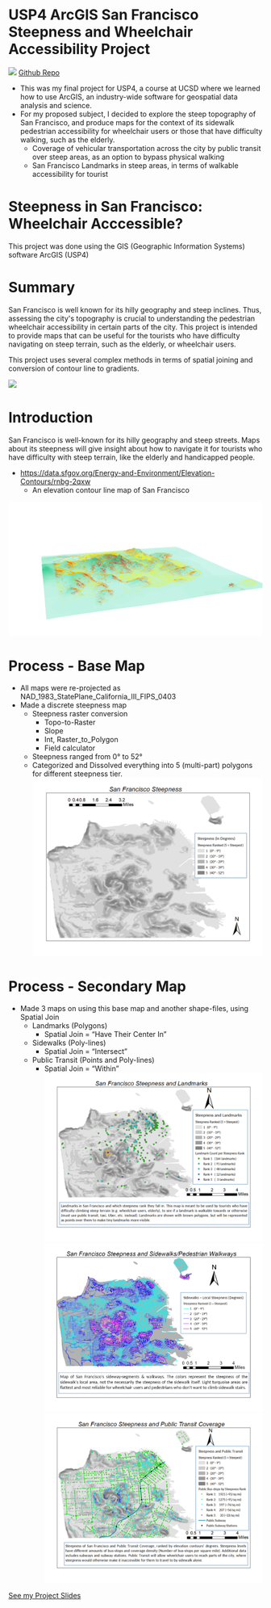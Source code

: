 # USP4 ArcGIS San Francisco Steepness and Wheelchair Accessibility Project

![](images/images_usp/steepstreet.png)
[Github Repo](https://github.com/benduong2001/ArcGIS_Project_San_Francisco_Steepness/)

* This was my final project for USP4, a course at UCSD where we learned how to use ArcGIS, an industry-wide software for geospatial data analysis and science.
* For my proposed subject, I decided to explore the steep topography of San Francisco, and produce maps for the context of its sidewalk pedestrian accessibility for wheelchair users or those that have difficulty walking, such as the elderly.
    * Coverage of vehicular transportation across the city by public transit over steep areas, as an option to bypass physical walking
    * San Francisco Landmarks in steep areas, in terms of walkable accessibility for tourist

# Steepness in San Francisco: Wheelchair Acccessible?
This project was done using the GIS (Geographic Information Systems) software ArcGIS (USP4)

# Summary

San Francisco is well known for its hilly geography and steep inclines. Thus, assessing the city's topography is crucial to understanding the pedestrian wheelchair accessibility in certain parts of the city. This project is intended to provide maps that can be useful for the tourists who have difficulty navigating on steep terrain, such as the elderly, or wheelchair users. 

This project uses several complex methods in terms of spatial joining and conversion of contour line to gradients.

![](images/images/sidewalk_steepness.png)

# Introduction
San Francisco is well-known for its hilly geography and steep streets.
Maps about its steepness will give insight about how to navigate it for tourists who have difficulty with steep terrain, like the elderly and handicapped people.

* https://data.sfgov.org/Energy-and-Environment/Elevation-Contours/rnbg-2qxw
  * An elevation contour line map of San Francisco

![](images/images_usp/sf3Dstreethill.png)
# Process - Base Map
* All maps were re-projected as NAD_1983_StatePlane_California_III_FIPS_0403
* Made a discrete steepness map 
  * Steepness raster conversion 
    * Topo-to-Raster
    * Slope
    * Int, Raster_to_Polygon
    * Field calculator
  * Steepness ranged from 0° to 52°
  * Categorized and Dissolved everything into 5 (multi-part) polygons for different steepness tier.
![](images/images_usp/base_map.png)

# Process - Secondary Map
* Made 3 maps on using this base map and another shape-files, using Spatial Join
  * Landmarks (Polygons)
    * Spatial Join = “Have Their Center In”
  * Sidewalks (Poly-lines)
    * Spatial Join = “Intersect”
  * Public Transit (Points and Poly-lines)
    * Spatial Join = “Within”
![](images/images_usp/landmark_steepness.png)
![](images/images_usp/sidewalk_steepness.png)
![](images/images_usp/transit_coverage_steepness.png)





[See my Project Slides](images/images_usp/Wheelchair_Accessibility_San_Francisco.pdf)
